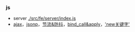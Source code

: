 
### js
* server
[./src/fe/server/index.js](./src/fe/server/index.js)
* [ajax](./src/fe/server/static/ajax.js)，[jsonp](./src/fe/server/static/jsonp.js)，[节流&防抖](./src/fe/server/static/throttle_debounce.js)，[bind_call&apply](./src/fe/server/static/call_apply_bind.js)，['new关键字'](./src/fe/server/static/new_keyword.js)